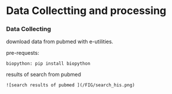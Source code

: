 # Data Collectting and processing

### Data Collecting
download data from pubmed with e-utilities.

pre-requests:

    biopython: pip install biopython

results of search from pubmed

    ![search results of pubmed ](/FIG/search_his.png)

